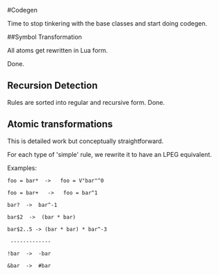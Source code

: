 #Codegen

Time to stop tinkering with the base classes and start doing codegen.


##Symbol Transformation

All atoms get rewritten in Lua form. 

Done.

## Recursion Detection

Rules are sorted into regular and recursive form. Done.

## Atomic transformations

This is detailed work but conceptually straightforward. 

For each type of 'simple' rule, we rewrite it to have an LPEG equivalent.

Examples:

` foo = bar*  ->   foo = V"bar"^0 `

` foo = bar+   ->   foo = bar^1 `

` bar?  ->  bar^-1 `

` bar$2  ->  (bar * bar) `

` bar$2..5 -> (bar * bar) * bar^-3 `

` -------------`

` !bar  ->  -bar `

` &bar  ->  #bar `  